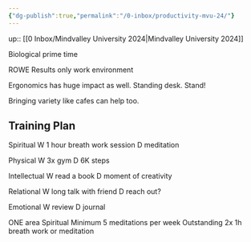 ```yaml
---
{"dg-publish":true,"permalink":"/0-inbox/productivity-mvu-24/"}
---
```


up:: [[0 Inbox/Mindvalley University 2024\|Mindvalley University 2024]]

Biological prime time

ROWE
Results only work environment

Ergonomics has huge impact as well. Standing desk. Stand!

Bringing variety like cafes can help too.

## Training Plan
Spiritual
W 1 hour breath work session
D meditation

Physical
W 3x gym
D 6K steps

Intellectual
W read a book
D moment of creativity

Relational
W long talk with friend
D reach out?

Emotional
W review
D journal

ONE area
Spiritual
Minimum 5 meditations per week
Outstanding 2x 1h breath work or meditation


